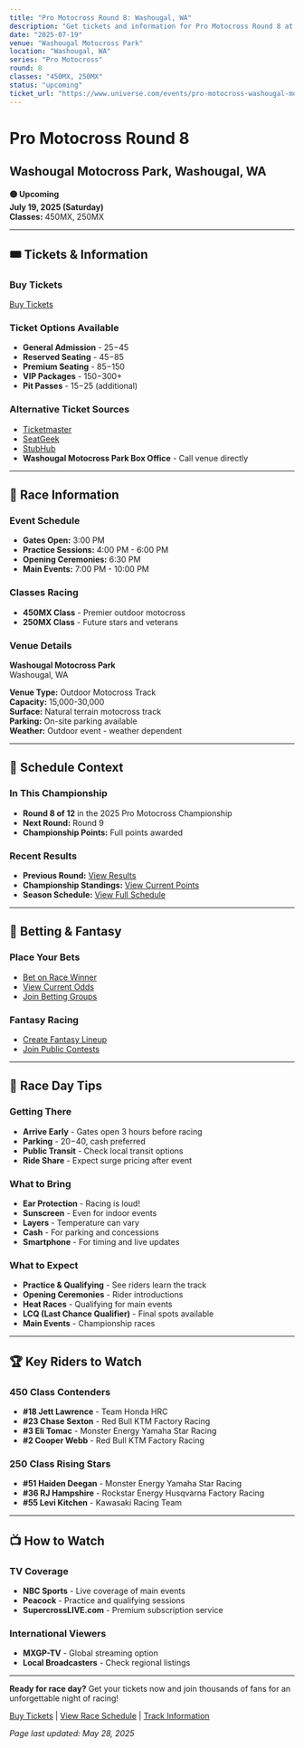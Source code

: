 ```yaml
---
title: "Pro Motocross Round 8: Washougal, WA"
description: "Get tickets and information for Pro Motocross Round 8 at Washougal Motocross Park in Washougal, WA"
date: "2025-07-19"
venue: "Washougal Motocross Park"
location: "Washougal, WA"
series: "Pro Motocross"
round: 8
classes: "450MX, 250MX"
status: "upcoming"
ticket_url: "https://www.universe.com/events/pro-motocross-washougal-motocross-park-2025-07-19"
---
```


# Pro Motocross Round 8

## Washougal Motocross Park, Washougal, WA

**🟡 Upcoming**  
**July 19, 2025 (Saturday)**  
**Classes:** 450MX, 250MX

---

## 🎟️ Tickets & Information

### Buy Tickets

[Buy Tickets](https://www.universe.com/events/pro-motocross-washougal-motocross-park-2025-07-19)

### Ticket Options Available
- **General Admission** - $25-$45
- **Reserved Seating** - $45-$85  
- **Premium Seating** - $85-$150
- **VIP Packages** - $150-$300+
- **Pit Passes** - $15-$25 (additional)

### Alternative Ticket Sources
- [Ticketmaster](https://www.ticketmaster.com/search?q=Washougal%20Motocross%20Park%20supercross)
- [SeatGeek](https://seatgeek.com/search?q=Washougal%20Motocross%20Park%20supercross)
- [StubHub](https://www.stubhub.com/search?q=Washougal%20Motocross%20Park%20supercross)
- **Washougal Motocross Park Box Office** - Call venue directly

---

## 🏁 Race Information

### Event Schedule
- **Gates Open:** 3:00 PM
- **Practice Sessions:** 4:00 PM - 6:00 PM
- **Opening Ceremonies:** 6:30 PM
- **Main Events:** 7:00 PM - 10:00 PM

### Classes Racing
- **450MX Class** - Premier outdoor motocross
- **250MX Class** - Future stars and veterans

### Venue Details
**Washougal Motocross Park**  
Washougal, WA

**Venue Type:** Outdoor Motocross Track  
**Capacity:** 15,000-30,000  
**Surface:** Natural terrain motocross track  
**Parking:** On-site parking available  
**Weather:** Outdoor event - weather dependent

---

## 📅 Schedule Context

### In This Championship
- **Round 8 of 12** in the 2025 Pro Motocross Championship  
- **Next Round:** Round 9
- **Championship Points:** Full points awarded

### Recent Results
- **Previous Round:** [View Results](/results/pro-motocross-round-7/)
- **Championship Standings:** [View Current Points](/standings/)
- **Season Schedule:** [View Full Schedule](/races/schedule/)

---

## 🎯 Betting & Fantasy

### Place Your Bets
- [Bet on Race Winner](/betting/place-bet/?race=pro-motocross-round-8)
- [View Current Odds](/betting/odds/)
- [Join Betting Groups](/betting/groups/)

### Fantasy Racing
- [Create Fantasy Lineup](/fantasy/)
- [Join Public Contests](/fantasy/contests/)

---

## 📱 Race Day Tips

### Getting There
- **Arrive Early** - Gates open 3 hours before racing
- **Parking** - $20-$40, cash preferred
- **Public Transit** - Check local transit options
- **Ride Share** - Expect surge pricing after event

### What to Bring
- **Ear Protection** - Racing is loud!
- **Sunscreen** - Even for indoor events
- **Layers** - Temperature can vary
- **Cash** - For parking and concessions
- **Smartphone** - For timing and live updates

### What to Expect
- **Practice & Qualifying** - See riders learn the track
- **Opening Ceremonies** - Rider introductions
- **Heat Races** - Qualifying for main events  
- **LCQ (Last Chance Qualifier)** - Final spots available
- **Main Events** - Championship races

---

## 🏆 Key Riders to Watch

### 450 Class Contenders
- **#18 Jett Lawrence** - Team Honda HRC
- **#23 Chase Sexton** - Red Bull KTM Factory Racing
- **#3 Eli Tomac** - Monster Energy Yamaha Star Racing
- **#2 Cooper Webb** - Red Bull KTM Factory Racing

### 250 Class Rising Stars
- **#51 Haiden Deegan** - Monster Energy Yamaha Star Racing
- **#36 RJ Hampshire** - Rockstar Energy Husqvarna Factory Racing
- **#55 Levi Kitchen** - Kawasaki Racing Team

---

## 📺 How to Watch

### TV Coverage
- **NBC Sports** - Live coverage of main events
- **Peacock** - Practice and qualifying sessions
- **SupercrossLIVE.com** - Premium subscription service

### International Viewers
- **MXGP-TV** - Global streaming option
- **Local Broadcasters** - Check regional listings

---

**Ready for race day?** Get your tickets now and join thousands of fans for an unforgettable night of racing!

[Buy Tickets](https://www.universe.com/events/pro-motocross-washougal-motocross-park-2025-07-19) | [View Race Schedule](/races/schedule/) | [Track Information](/tracks/)

*Page last updated: May 28, 2025*
